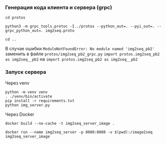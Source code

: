 ### Генерация кода клиента и сервера (grpc)

```
cd protos

python3 -m grpc_tools.protoc -I../protos --python_out=. --pyi_out=. --grpc_python_out=. img2seq.proto

cd ..
```

В случае ошибки `ModuleNotFoundError: No module named 'img2seq_pb2'` заменить в файле `protos/img2seq_pb2_grpc.py` `import protos.img2seq_pb2 as img2seq__pb2` на `import protos.img2seq_pb2 as img2seq__pb2`


### Запуск сервера 

Через venv


```
python -m venv venv
. ./venv/bin/activate
pip install -r requirements.txt
python img_server.py
```

Через Docker

```
docker build --no-cache	-t img2seq_server_image .
```

```
docker run --name img2seq_server -p 8080:8080 -v $(pwd):/image2seq img2seq_server_image
```